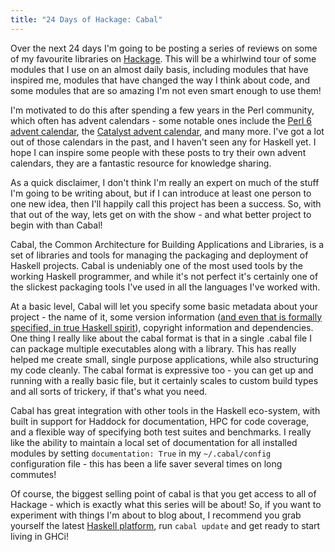 ```yaml
---
title: "24 Days of Hackage: Cabal"
---
```


Over the next 24 days I'm going to be posting a series of reviews on some of my
favourite libraries on [Hackage](http://hackage.haskell.org). This will be a
whirlwind tour of some modules that I use on an almost daily basis, including
modules that have inspired me, modules that have changed the way I think about
code, and some modules that are so amazing I'm not even smart enough to use
them!

I'm motivated to do this after spending a few years in the Perl community, which
often has advent calendars - some notable ones include the
[Perl 6 advent calendar](http://perl6advent.wordpress.com/), the
[Catalyst advent calendar](http://www.catalystframework.org/calendar/2011), and
many more. I've got a lot out of those calendars in the past, and I haven't seen
any for Haskell yet. I hope I can inspire some people with these posts to try
their own advent calendars, they are a fantastic resource for knowledge sharing.

As a quick disclaimer, I don't think I'm really an expert on much of the stuff
I'm going to be writing about, but if I can introduce at least one person to one
new idea, then I'll happily call this project has been a success. So, with that
out of the way, lets get on with the show - and what better project to begin
with than Cabal!

Cabal, the Common Architecture for Building Applications and Libraries, is a set
of libraries and tools for managing the packaging and deployment of Haskell
projects. Cabal is undeniably one of the most used tools by the working Haskell
programmer, and while it's not perfect it's certainly one of the slickest
packaging tools I've used in all the languages I've worked with.

At a basic level, Cabal will let you specify some basic metadata about your
project - the name of it, some version information
([and even that is formally specified, in true Haskell spirit](http://www.haskell.org/haskellwiki/Package_versioning_policy)),
copyright information and dependencies. One thing I really like about the cabal
format is that in a single .cabal file I can package multiple executables along
with a library. This has really helped me create small, single purpose
applications, while also structuring my code cleanly. The cabal format is
expressive too - you can get up and running with a really basic file, but it
certainly scales to custom build types and all sorts of trickery, if that's what
you need.

Cabal has great integration with other tools in the Haskell eco-system, with
built in support for Haddock for documentation, HPC for code coverage, and a
flexible way of specifying both test suites and benchmarks. I really like the
ability to maintain a local set of documentation for all installed modules by
setting `documentation: True` in my `~/.cabal/config` configuration file - this
has been a life saver several times on long commutes!

Of course, the biggest selling point of cabal is that you get access to all of
Hackage - which is exactly what this series will be about! So, if you want to
experiment with things I'm about to blog about, I recommend you grab yourself
the latest [Haskell platform](http://haskell.org/platform), run `cabal update`
and get ready to start living in GHCi!
